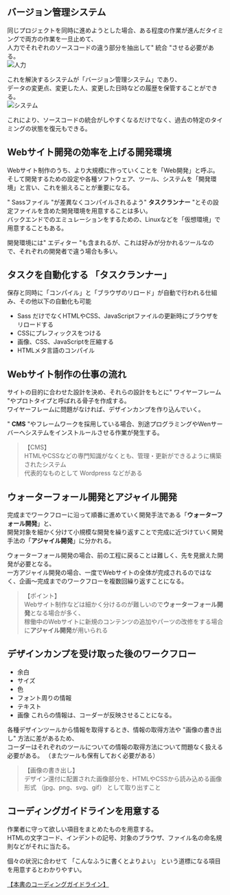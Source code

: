 

## バージョン管理システム 
同じプロジェクトを同時に進めようとした場合、ある程度の作業が進んだタイミングで両方の作業を一旦止めて、  
人力でそれぞれのソースコードの違う部分を抽出して" 統合 "させる必要がある。  
![人力](https://github.com/tamayura8823spirit/siteExample02/blob/main/%E5%8F%82%E8%80%83%E7%94%A8%E3%82%B3%E3%83%BC%E3%83%88%E3%82%99%E9%9B%86/%E3%81%A1%E3%82%83%E3%82%93%E3%81%A8%E3%81%97%E3%81%9F%E3%83%97%E3%83%AD%E3%81%AB%E3%81%AA%E3%82%8B/images/IMG_0368.png?raw=true)

これを解決するシステムが「バージョン管理システム」であり、  
データの変更点、変更した人、変更した日時などの履歴を保管することができる。  
![システム](images/IMG_0368.HEIC)

これにより、ソースコードの統合がしやすくなるだけでなく、過去の特定のタイミングの状態を復元もできる。  

## Webサイト開発の効率を上げる開発環境
Webサイト制作のうち、より大規模に作っていくことを「Web開発」と呼ぶ。  
そして開発するための設定や各種ソフトウェア、ツール、システムを「開発環境」と言い、これを揃えることが重要になる。  

" Sassファイル "が差異なくコンパイルされるよう" **タスクランナー** "とその設定ファイルを含めた開発環境を用意することは多い。  
バックエンドでのエミュレーションをするための、Linuxなどを「仮想環境」で用意することもある。  

開発環境には" エディター "も含まれるが、これは好みが分かれるツールなので、それぞれの開発者で違う場合も多い。


## タスクを自動化する 「タスクランナー」 
保存と同時に「コンパイル」と「ブラウザのリロード」が自動で行われる仕組み、その他以下の自動化も可能 
* Sass だけでなくHTMLやCSS、JavaScriptファイルの更新時にブラウザをリロードする
* CSSにプレフィックスをつける
* 画像、CSS、JavaScriptを圧縮する
* HTMLメタ言語のコンパイル


## Webサイト制作の仕事の流れ
サイトの目的に合わせた設計を決め、それらの設計をもとに" ワイヤーフレーム "やプロトタイプと呼ばれる骨子を作成する。  
ワイヤーフレームに問題がなければ、デザインカンプを作り込んでいく。  

" **CMS** "やフレームワークを採用している場合、別途プログラミングやWenサーバーへシステムをインストルールさせる作業が発生する。  
>  【CMS】  
> HTMLやCSSなどの専門知識がなくとも、管理・更新ができるように構築されたシステム  
> 代表的なものとして Wordpress などがある  


## ウォーターフォール開発とアジャイル開発 
完成までワークフローに沿って順番に進めていく開発手法である「**ウォーターフォール開発**」と、  
開発対象を細かく分けて小規模な開発を繰り返すことで完成に近づけていく開発手法の「**アジャイル開発**」に分かれる。  

ウォーターフォール開発の場合、前の工程に戻ることは難しく、先を見据えた開発が必要となる。  
一方アジャイル開発の場合、一度でWebサイトの全体が完成されるのではなく、企画〜完成までのワークフローを複数回繰り返すことになる。  

>  【ポイント】  
> Webサイト制作などは細かく分けるのが難しいので**ウォーターフォール開発**となる場合が多く、  
> 稼働中のWebサイトに新規のコンテンツの追加やパーツの改修をする場合に**アジャイル開発**が用いられる  


## デザインカンプを受け取った後のワークフロー 
* 余白
* サイズ
* 色
* フォント周りの情報
* テキスト
* 画像
これらの情報は、コーダーが反映させることになる。  

各種デザインツールから情報を取得するとき、情報の取得方法や "画像の書き出し" 方法に差があるため、  
コーダーはそれぞれのツールについての情報の取得方法について問題なく扱える必要がある。  （またツールも保有しておく必要がある）  
>  【画像の書き出し】  
> デザイン還付に配置された画像部分を、HTMLやCSSから読み込める画像形式 （jpg、png、svg、gif） として取り出すこと  


## コーディングガイドラインを用意する 
作業者に守って欲しい項目をまとめたものを用意する。  
HTMLの文字コード、インデントの記号、対象のブラウザ、ファイル名の命名規則などがそれに当たる。  

個々の状況に合わせて 「こんなふうに書くとよりよい」 という道標になる項目を用意するとわかりやすい。  

[【本書のコーディングガイドライン】](https://github.com/nori44/coding-guidelines)




